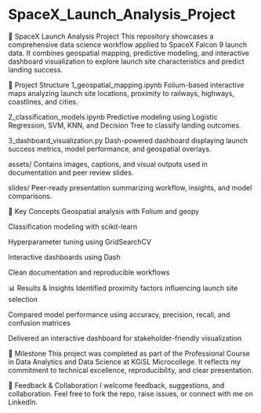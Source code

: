 # SpaceX_Launch_Analysis_Project
🚀 SpaceX Launch Analysis Project
This repository showcases a comprehensive data science workflow applied to SpaceX Falcon 9 launch data. It combines geospatial mapping, predictive modeling, and interactive dashboard visualization to explore launch site characteristics and predict landing success.

📂 Project Structure
1_geospatial_mapping.ipynb Folium-based interactive maps analyzing launch site locations, proximity to railways, highways, coastlines, and cities.

2_classification_models.ipynb Predictive modeling using Logistic Regression, SVM, KNN, and Decision Tree to classify landing outcomes.

3_dashboard_visualization.py Dash-powered dashboard displaying launch success metrics, model performance, and geospatial overlays.

assets/ Contains images, captions, and visual outputs used in documentation and peer review slides.

slides/ Peer-ready presentation summarizing workflow, insights, and model comparisons.

🧠 Key Concepts
Geospatial analysis with Folium and geopy

Classification modeling with scikit-learn

Hyperparameter tuning using GridSearchCV

Interactive dashboards using Dash

Clean documentation and reproducible workflows

📊 Results & Insights
Identified proximity factors influencing launch site selection

Compared model performance using accuracy, precision, recall, and confusion matrices

Delivered an interactive dashboard for stakeholder-friendly visualization

🏁 Milestone
This project was completed as part of the Professional Course in Data Analytics and Data Science at KGiSL Microcollege. It reflects my commitment to technical excellence, reproducibility, and clear presentation.

🤝 Feedback & Collaboration
I welcome feedback, suggestions, and collaboration. Feel free to fork the repo, raise issues, or connect with me on LinkedIn.

